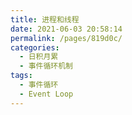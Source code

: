 ```yaml
---
title: 进程和线程
date: 2021-06-03 20:58:14
permalink: /pages/819d0c/
categories:
  - 日积月累
  - 事件循环机制
tags:
  - 事件循环
  - Event Loop
---
```


